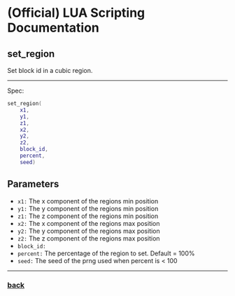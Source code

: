 
# (Official) LUA Scripting Documentation

## set_region

Set block id in a cubic region.

___

Spec:

```lua
set_region(
	x1,
	y1,
	z1,
	x2,
	y2,
	z2,
	block_id,
	percent,
	seed)
```

## Parameters

- `x1:` The x component of the regions min position
- `y1:` The y component of the regions min position
- `z1:` The z component of the regions min position
- `x2:` The x component of the regions max position
- `y2:` The y component of the regions max position
- `z2:` The z component of the regions max position
- `block_id:` 
- `percent:` The percentage of the region to set. Default = 100%
- `seed:` The seed of the prng used when percent is < 100

___

### [back](../blocks)
